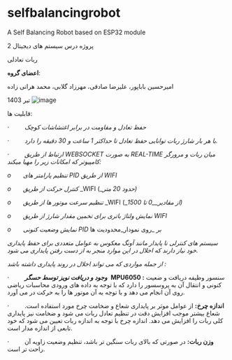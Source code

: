 # selfbalancingrobot
A Self Balancing Robot based on ESP32 module

پروژه درس سیستم های دیجیتال 2

ربات تعادلی

**اعضای گروه**:

امیرحسین باباپور، علیرضا صادقی، مهرزاد گلابی، محمد هراتی زاده

تیر 1403
![image]([http://url/to/img.png](https://github.com/MehrzadGolabi/selfbalancingrobot/blob/main/Pasted%20image%2020240707054357.png))


قابلیت ها:

_·_         _حفظ تعادل و مقاومت در برابر اغتشاشات کوچک_

_·_         _با هر بار شارژ ربات توانایی حفظ تعادل تا_ _حداکثر_ _1 ساعت و 30 دقیقه را دارد._

_·_         _ارتباط از طریق_ _WEBSOCKET_ _به صورت_ _REAL-TIME_ _میان ربات و مرورگر کامپیوتر که امکانات زیر را مهیا میکند:_

_o_       _تنظیم پارامتر های_ _PID_ _از طریق_ _WIFI_

_o_       _کنترل حرکت از طریق_ _WIFI (__حدود 20 متر)_

_o_       _تنظیم سرعت موتور ها از طریق_ _WIFI (__از مقادیر__0 تا 1500)_

_o_       _نمایش ولتاژ باتری برای تخمین مقدار شارژ از طریق_ _WIFI_

_o_       _نمایش وضعیت کنونی_ _PID_ _بر_ _روی نمودار_محدودیت ها

_سیستم های کنترلی نا پایدار مانند آونگ معکوس به عوامل متعددی برای حفظ پایداری خود نیاز دارند که اخلال در این موارد منجر به از دست رفتن پایداری می شود._

_از جمله مواردی که می تواند اخلال در روند پایداری داشته باشد :_

·         _**وجود و دریافت نویز توسط حسگر**_  **MPU6050 :** سنسور وظیفه دریافت و ضعیت کنونی و انتقال آن به پروسسور را دارد که با توجه به داده های ورودی محاسبات ریاضی روی آن انجام می دهد و با توجه به آن موتور ها را به حرکت در می آورد.

·         **اندازه چرخ:** از عوامل موثر بر پایداری شعاع و ضخامت چرخ مورد استفاده است. شعاع بیشتر موجب افزایش دقت در تنظیم تعادل ربات می شود و ضخامت نیز پایداری کلی ربات را افزایش می دهد. اندازه چرخ با توجه به اندازه ربات تعیین می شود که خود تابعی از اندازه مدار است.

·         **وزن ربات:** در صورتی که بالای ربات سنگین تر باشد، تنظیم وضعیت زاویه آن راحت تر است.
